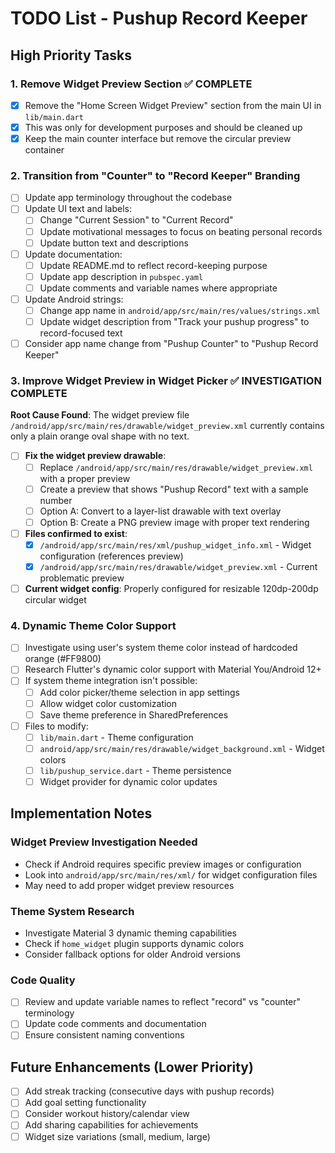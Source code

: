 # TODO List - Pushup Record Keeper

## High Priority Tasks

### 1. Remove Widget Preview Section ✅ COMPLETE
- [x] Remove the "Home Screen Widget Preview" section from the main UI in `lib/main.dart`
- [x] This was only for development purposes and should be cleaned up
- [x] Keep the main counter interface but remove the circular preview container

### 2. Transition from "Counter" to "Record Keeper" Branding
- [ ] Update app terminology throughout the codebase
- [ ] Update UI text and labels:
  - [ ] Change "Current Session" to "Current Record"
  - [ ] Update motivational messages to focus on beating personal records
  - [ ] Update button text and descriptions
- [ ] Update documentation:
  - [ ] Update README.md to reflect record-keeping purpose
  - [ ] Update app description in `pubspec.yaml`
  - [ ] Update comments and variable names where appropriate
- [ ] Update Android strings:
  - [ ] Change app name in `android/app/src/main/res/values/strings.xml`
  - [ ] Update widget description from "Track your pushup progress" to record-focused text
- [ ] Consider app name change from "Pushup Counter" to "Pushup Record Keeper"

### 3. Improve Widget Preview in Widget Picker ✅ INVESTIGATION COMPLETE
**Root Cause Found**: The widget preview file `/android/app/src/main/res/drawable/widget_preview.xml` currently contains only a plain orange oval shape with no text.

- [ ] **Fix the widget preview drawable**:
  - [ ] Replace `/android/app/src/main/res/drawable/widget_preview.xml` with a proper preview
  - [ ] Create a preview that shows "Pushup Record" text with a sample number
  - [ ] Option A: Convert to a layer-list drawable with text overlay
  - [ ] Option B: Create a PNG preview image with proper text rendering
- [ ] **Files confirmed to exist**:
  - [x] `/android/app/src/main/res/xml/pushup_widget_info.xml` - Widget configuration (references preview)
  - [x] `/android/app/src/main/res/drawable/widget_preview.xml` - Current problematic preview
- [ ] **Current widget config**: Properly configured for resizable 120dp-200dp circular widget

### 4. Dynamic Theme Color Support
- [ ] Investigate using user's system theme color instead of hardcoded orange (#FF9800)
- [ ] Research Flutter's dynamic color support with Material You/Android 12+
- [ ] If system theme integration isn't possible:
  - [ ] Add color picker/theme selection in app settings
  - [ ] Allow widget color customization
  - [ ] Save theme preference in SharedPreferences
- [ ] Files to modify:
  - [ ] `lib/main.dart` - Theme configuration
  - [ ] `android/app/src/main/res/drawable/widget_background.xml` - Widget colors
  - [ ] `lib/pushup_service.dart` - Theme persistence
  - [ ] Widget provider for dynamic color updates

## Implementation Notes

### Widget Preview Investigation Needed
- Check if Android requires specific preview images or configuration
- Look into `android/app/src/main/res/xml/` for widget configuration files
- May need to add proper widget preview resources

### Theme System Research
- Investigate Material 3 dynamic theming capabilities
- Check if `home_widget` plugin supports dynamic colors
- Consider fallback options for older Android versions

### Code Quality
- [ ] Review and update variable names to reflect "record" vs "counter" terminology
- [ ] Update code comments and documentation
- [ ] Ensure consistent naming conventions

## Future Enhancements (Lower Priority)
- [ ] Add streak tracking (consecutive days with pushup records)
- [ ] Add goal setting functionality
- [ ] Consider workout history/calendar view
- [ ] Add sharing capabilities for achievements
- [ ] Widget size variations (small, medium, large)
